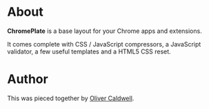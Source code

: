 # About

**ChromePlate** is a base layout for your Chrome apps and extensions.

It comes complete with CSS / JavaScript compressors, a JavaScript validator, a few useful templates and a HTML5 CSS reset.

# Author

This was pieced together by [Oliver Caldwell](http://olivercaldwell.co.uk/).